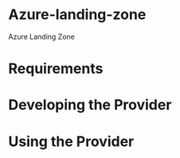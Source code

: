 # Azure-landing-zone
Azure Landing Zone

# Requirements


# Developing the Provider


# Using the Provider
